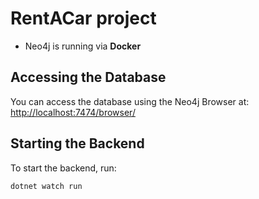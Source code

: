 # RentACar project 

- Neo4j is running via **Docker**  

## Accessing the Database  
You can access the database using the Neo4j Browser at:  
[http://localhost:7474/browser/](http://localhost:7474/browser/)  

## Starting the Backend  
To start the backend, run:  
```sh
dotnet watch run




